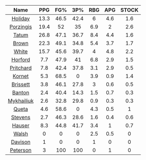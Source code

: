 |                                     Name                                     |  PPG  |  FG%  |  3P%  |  RBG  |  APG  |  STOCK  |
|:----------------------------------------------------------------------------:|:-----:|:-----:|:-----:|:-----:|:-----:|:-------:|
|      [Holiday](https://www.espn.com/nba/player/_/id/3995/jrue-holiday)       | 13.3  | 46.5  | 42.4  |   6   |  4.6  |   1.6   |
| [Porzingis](https://www.espn.com/nba/player/_/id/3102531/kristaps-porzingis) | 19.4  |  52   |  35   |  6.9  |   2   |   2.6   |
|      [Tatum](https://www.espn.com/nba/player/_/id/4065648/jayson-tatum)      | 26.8  | 47.1  | 36.7  |  8.4  |  4.4  |   1.6   |
|      [Brown](https://www.espn.com/nba/player/_/id/3917376/jaylen-brown)      | 22.3  | 49.1  | 34.8  |  5.4  |  3.7  |   1.7   |
|     [White](https://www.espn.com/nba/player/_/id/3078576/derrick-white)      | 15.7  | 45.6  | 39.7  |   4   |  4.8  |   2.2   |
|       [Horford](https://www.espn.com/nba/player/_/id/3213/al-horford)        |  7.7  | 47.9  |  41   |  6.8  |  2.9  |   1.5   |
|  [Pritchard](https://www.espn.com/nba/player/_/id/4066354/payton-pritchard)  |  7.8  | 42.4  | 37.8  |  3.1  |  2.9  |   0.5   |
|      [Kornet](https://www.espn.com/nba/player/_/id/3064560/luke-kornet)      |  5.3  | 68.5  |   0   |  3.9  |  0.9  |   1.4   |
|   [Brissett](https://www.espn.com/nba/player/_/id/4278031/oshae-brissett)    |  3.8  | 46.1  | 27.8  |   3   |  0.6  |   0.5   |
|     [Banton](https://www.espn.com/nba/player/_/id/4397885/dalano-banton)     |  2.4  | 40.4  | 14.3  |  1.5  |  0.7  |   0.3   |
|  [Mykhailiuk](https://www.espn.com/nba/player/_/id/3133602/svi-mykhailiuk)   |  2.6  | 32.8  | 29.8  |  0.9  |  0.3  |   0.3   |
|     [Queta](https://www.espn.com/nba/player/_/id/4397424/neemias-queta)      |  4.6  | 58.6  |   0   |  4.3  |  0.5  |    1    |
|    [Stevens](https://www.espn.com/nba/player/_/id/4066405/lamar-stevens)     |  2.7  | 46.3  | 28.6  |  1.6  |  0.4  |   0.6   |
|      [Hauser](https://www.espn.com/nba/player/_/id/4065804/sam-hauser)       |  8.3  | 44.8  | 41.7  |  3.4  |   1   |   0.7   |
|      [Walsh](https://www.espn.com/nba/player/_/id/4683689/jordan-walsh)      |   0   |   0   |   0   |  2.5  |  0.5  |    0    |
|      [Davison](https://www.espn.com/nba/player/_/id/4576085/jd-davison)      |   1   |   0   |   0   |   1   |   0   |    0    |
|    [Peterson](https://www.espn.com/nba/player/_/id/4397689/drew-peterson)    |   3   |  100  |  100  |   0   |   1   |    0    |